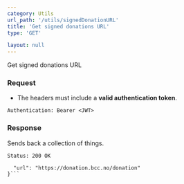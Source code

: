 ```yaml
---
category: Utils
url_path: '/utils/signedDonationURL'
title: 'Get signed donations URL'
type: 'GET'

layout: null
---
```


Get signed donations URL

### Request

* The headers must include a **valid authentication token**.

```Authentication: Bearer <JWT>```

### Response

Sends back a collection of things.

```Status: 200 OK```
```{
  "url": "https://donation.bcc.no/donation"
}```

